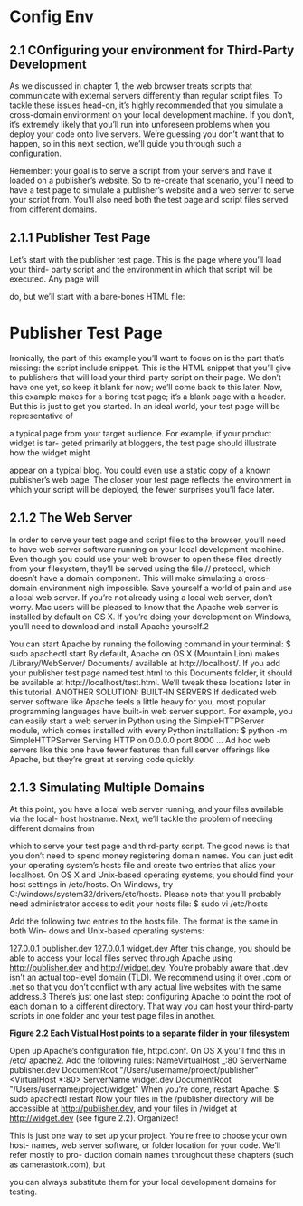 # Config Env

## 2.1 COnfiguring your environment for Third-Party Development

As we discussed in chapter 1, the web browser treats scripts that communicate with
external servers differently than regular script files. To tackle these issues head-on, it’s
highly recommended that you simulate a cross-domain environment on your local
development machine. If you don’t, it’s extremely likely that you’ll run into unforeseen
problems when you deploy your code onto live servers. We’re guessing you don’t want
that to happen, so in this next section, we’ll guide you through such a configuration.

Remember: your goal is to serve a script from your servers and have it loaded on a
publisher’s website. So to re-create that scenario, you’ll need to have a test page to
simulate a publisher’s website and a web server to serve your script from. You’ll also
need both the test page and script files served from different domains.

## 2.1.1 Publisher Test Page

Let’s start with the publisher test page. This is the page where you’ll load your third-
party script and the environment in which that script will be executed. Any page will

do, but we’ll start with a bare-bones HTML file:

<!DOCTYPE html>
<html>
<head>
<title>Publisher Test Page</title>
</head>
<body>
<h1>Publisher Test Page</h1>
<!-- script include snippet here -->
</body>
</html>
Ironically, the part of this example you’ll want to focus on is the part that’s missing:
the script include snippet. This is the HTML snippet that you’ll give to publishers
that will load your third-party script on their page. We don’t have one yet, so keep it
blank for now; we’ll come back to this later.
Now, this example makes for a boring test page; it’s a blank page with a header. But
this is just to get you started. In an ideal world, your test page will be representative of

a typical page from your target audience. For example, if your product widget is tar-
geted primarily at bloggers, the test page should illustrate how the widget might

appear on a typical blog. You could even use a static copy of a known publisher’s web
page. The closer your test page reflects the environment in which your script will be
deployed, the fewer surprises you’ll face later.

## 2.1.2 The Web Server

In order to serve your test page and script files to the browser, you’ll need to have web
server software running on your local development machine. Even though you could
use your web browser to open these files directly from your filesystem, they’ll be
served using the file:// protocol, which doesn’t have a domain component. This will
make simulating a cross-domain environment nigh impossible. Save yourself a world
of pain and use a local web server.
If you’re not already using a local web server, don’t worry. Mac users will be pleased
to know that the Apache web server is installed by default on OS X. If you’re doing
your development on Windows, you’ll need to download and install Apache yourself.2

You can start Apache by running the following command in your terminal:
$ sudo apachectl start
By default, Apache on OS X (Mountain Lion) makes /Library/WebServer/
Documents/ available at http://localhost/. If you add your publisher test page named
test.html to this Documents folder, it should be available at http://localhost/test.html.
We’ll tweak these locations later in this tutorial.
ANOTHER SOLUTION: BUILT-IN SERVERS If dedicated web server software like
Apache feels a little heavy for you, most popular programming languages
have built-in web server support. For example, you can easily start a web
server in Python using the SimpleHTTPServer module, which comes installed
with every Python installation:
$ python -m SimpleHTTPServer
Serving HTTP on 0.0.0.0 port 8000 ...
Ad hoc web servers like this one have fewer features than full server offerings
like Apache, but they’re great at serving code quickly.

## 2.1.3 Simulating Multiple Domains

At this point, you have a local web server running, and your files available via the local-
host hostname. Next, we’ll tackle the problem of needing different domains from

which to serve your test page and third-party script.
The good news is that you don’t need to spend money registering domain names.
You can just edit your operating system’s hosts file and create two entries that alias
your localhost. On OS X and Unix-based operating systems, you should find your host
settings in /etc/hosts. On Windows, try C:/windows/system32/drivers/etc/hosts.
Please note that you’ll probably need administrator access to edit your hosts file:
$ sudo vi /etc/hosts

Add the following two entries to the hosts file. The format is the same in both Win-
dows and Unix-based operating systems:

127.0.0.1 publisher.dev
127.0.0.1 widget.dev
After this change, you should be able to access your local files served through Apache
using http://publisher.dev and http://widget.dev. You’re probably aware that .dev
isn’t an actual top-level domain (TLD). We recommend using it over .com or .net so
that you don’t conflict with any actual live websites with the same address.3
There’s just one last step: configuring Apache to point the root of each domain to
a different directory. That way you can host your third-party scripts in one folder and
your test page files in another.

**Figure 2.2 Each Vistual Host points to a separate filder in your filesystem**

Open up Apache’s configuration file, httpd.conf. On OS X you’ll find this in /etc/
apache2. Add the following rules:
NameVirtualHost _:80
<VirtualHost _:80>
ServerName publisher.dev
DocumentRoot "/Users/username/project/publisher"
</VirtualHost>
<VirtualHost \*:80>
ServerName widget.dev
DocumentRoot "/Users/username/project/widget"
</VirtualHost>
When you’re done, restart Apache:
$ sudo apachectl restart
Now your files in the /publisher directory will be accessible at http://publisher.dev,
and your files in /widget at http://widget.dev (see figure 2.2). Organized!

This is just one way to set up your project. You’re free to choose your own host-
names, web server software, or folder location for your code. We’ll refer mostly to pro-
duction domain names throughout these chapters (such as camerastork.com), but

you can always substitute them for your local development domains for testing.
